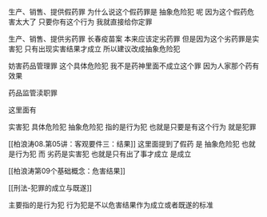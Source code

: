 生产、销售、提供假药罪 
	为什么说这个假药罪是 抽象危险犯 呢
		因为这个假药危害太大了
			只要你有这个行为 我就直接给你定罪

生产、销售、提供劣药罪
	长春疫苗案
		本来应该定劣药罪
			但是因为这个劣药罪是实害犯 
				只有出现实害结果才成立
					所以建议改成抽象危险犯


妨害药品管理罪
	这个具体危险犯
		我不是药神里面不成立这个罪
			因为人家那个药有效果



药品监管渎职罪

这里面有 

实害犯
具体危险犯
抽象危险犯        指的是行为犯       也就是只要是有这个行为     就是犯罪

[[柏浪涛08.第05讲：客观要件三：结果]]
这里面提到了假药 是 抽象危险犯 也就是行为犯 而
										劣药是实害犯 也就是只有出了事才成立 是成立

[[柏浪涛第09个基础概念：危害结果]]


[[刑法-犯罪的成立与既遂]]

主要指的是行为犯           行为犯是不以危害结果作为成立或者既遂的标准

